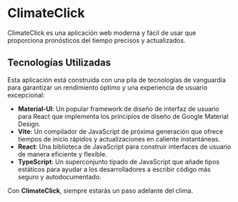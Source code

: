 # ClimateClick
ClimateClick es una aplicación web moderna y fácil de usar que proporciona pronósticos del tiempo precisos y actualizados.

## Tecnologías Utilizadas
Esta aplicación está construida con una pila de tecnologías de vanguardia para garantizar un rendimiento óptimo y una experiencia de usuario excepcional:

- **Material-UI**: Un popular framework de diseño de interfaz de usuario para React que implementa los principios de diseño de Google Material Design.
- **Vite**: Un compilador de JavaScript de próxima generación que ofrece tiempos de inicio rápidos y actualizaciones en caliente instantáneas.
- **React**: Una biblioteca de JavaScript para construir interfaces de usuario de manera eficiente y flexible.
- **TypeScript**: Un superconjunto tipado de JavaScript que añade tipos estáticos para ayudar a los desarrolladores a escribir código más seguro y autodocumentado.

Con **ClimateClick**, siempre estarás un paso adelante del clima.
